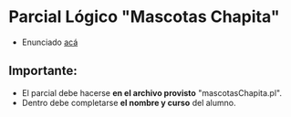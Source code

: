 # Parcial Lógico "Mascotas Chapita"

- Enunciado [acá](https://docs.google.com/document/d/1TBECVzcWWOeWUAfvHXMUETh-aUUIQYdPz45xKXjcOpQ/edit)

## Importante:

- El parcial debe hacerse **en el archivo provisto** "mascotasChapita.pl".
- Dentro debe completarse **el nombre y curso** del alumno.

